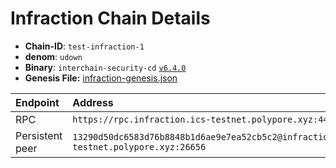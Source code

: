 
# Infraction Chain Details

* **Chain-ID**: `test-infraction-1`
* **denom**: `udown`
* **Binary**: `interchain-security-cd` [`v6.4.0`](https://github.com/cosmos/interchain-security/releases/tag/v6.4.0)
* **Genesis File:**  [infraction-genesis.json](infraction-genesis.json)

| Endpoint        | Address                                                                              |
| :-------------- | :----------------------------------------------------------------------------------- |
| RPC             | `https://rpc.infraction.ics-testnet.polypore.xyz:443`                                    |
| Persistent peer | `13290d50dc6583d76b8848b1d6ae9e7ea52cb5c2@infraction.ics-testnet.polypore.xyz:26656` |

